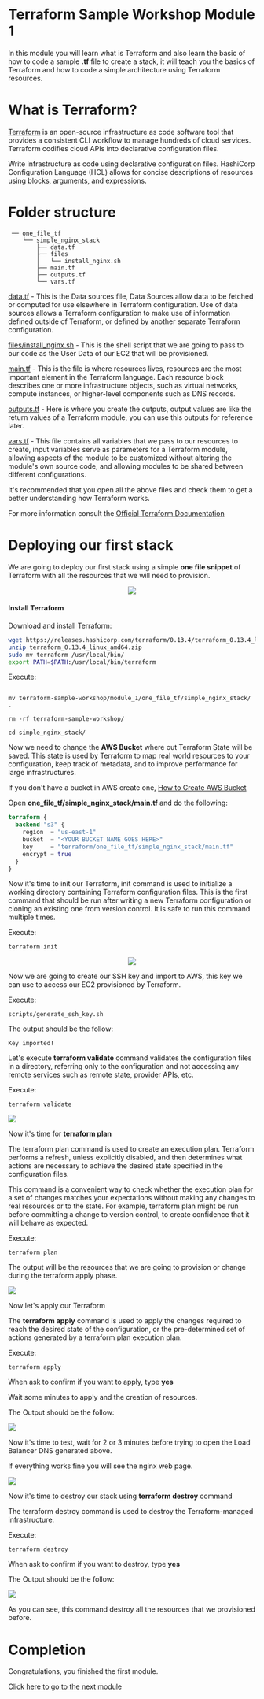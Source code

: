 <!--
Copyright Amazon.com, Inc. or its affiliates. All Rights Reserved.

SPDX-License-Identifier: MIT-0
-->

# Terraform Sample Workshop Module 1

In this module you will learn what is Terraform and also learn the basic of how to code a sample **.tf** file to create a stack, it will teach you the basics of Terraform and how to code a simple architecture using Terraform resources.

# What is Terraform?

[Terraform](https://www.terraform.io/) is an open-source infrastructure as code software tool that provides a consistent CLI workflow to manage hundreds of cloud services. Terraform codifies cloud APIs into declarative configuration files.

Write infrastructure as code using declarative configuration files. HashiCorp Configuration Language (HCL) allows for concise descriptions of resources using blocks, arguments, and expressions.

# Folder structure

```
 ── one_file_tf
    └── simple_nginx_stack
        ├── data.tf
        ├── files
        │   └── install_nginx.sh
        ├── main.tf
        ├── outputs.tf
        └── vars.tf
```

[data.tf](one_file_tf/simple_nginx_stack/data.tf) - This is the Data sources file, Data Sources allow data to be fetched or computed for use elsewhere in Terraform configuration. Use of data sources allows a Terraform configuration to make use of information defined outside of Terraform, or defined by another separate Terraform configuration.

[files/install_nginx.sh](one_file_tf/simple_nginx_stack/files/install_nginx.sh) - This is the shell script that we are going to pass to our code as the User Data of our EC2 that will be provisioned.

[main.tf](one_file_tf/simple_nginx_stack/main.tf) - This is the file is where resources lives, resources are the most important element in the Terraform language. Each resource block describes one or more infrastructure objects, such as virtual networks, compute instances, or higher-level components such as DNS records.

[outputs.tf](one_file_tf/simple_nginx_stack/outputs.tf) - Here is where you create the outputs, output values are like the return values of a Terraform module, you can use this outputs for reference later.

[vars.tf](one_file_tf/simple_nginx_stack/vars.tf) - This file contains all variables that we pass to our resources to create, input variables serve as parameters for a Terraform module, allowing aspects of the module to be customized without altering the module's own source code, and allowing modules to be shared between different configurations.

It's recommended that you open all the above files and check them to get a better understanding how Terraform works.

For more information consult the [Official Terraform Documentation](https://www.terraform.io/docs/configuration/index.html)

# Deploying our first stack

We are going to deploy our first stack using a simple **one file snippet** of Terraform with all the resources that we will need to provision.

<p align="center"> 
<img src="images/one_file_tf.png">
</p>


#### Install Terraform

Download and install Terraform:

```bash
wget https://releases.hashicorp.com/terraform/0.13.4/terraform_0.13.4_linux_amd64.zip
unzip terraform_0.13.4_linux_amd64.zip
sudo mv terraform /usr/local/bin/
export PATH=$PATH:/usr/local/bin/terraform
```

Execute:

```shell

mv terraform-sample-workshop/module_1/one_file_tf/simple_nginx_stack/ .

rm -rf terraform-sample-workshop/

cd simple_nginx_stack/

```

Now we need to change the **AWS Bucket** where out Terraform State will be saved. This state is used by Terraform to map real world resources to your configuration, keep track of metadata, and to improve performance for large infrastructures.

If you don't have a bucket in AWS create one, [How to Create AWS Bucket](https://docs.aws.amazon.com/AmazonS3/latest/gsg/CreatingABucket.html)

Open **one_file_tf/simple_nginx_stack/main.tf** and do the following:

```terraform
terraform {
  backend "s3" {
    region  = "us-east-1"
    bucket  = "<YOUR BUCKET NAME GOES HERE>"
    key     = "terraform/one_file_tf/simple_nginx_stack/main.tf"
    encrypt = true
  }
}
```
Now it's time to init our Terraform, init command is used to initialize a working directory containing Terraform configuration files. This is the first command that should be run after writing a new Terraform configuration or cloning an existing one from version control. It is safe to run this command multiple times.

Execute:

```shell
terraform init
```

<p align="center"> 
<img src="images/terraform_init.png">
</p>

Now we are going to create our SSH key and import to AWS, this key we can use to access our EC2 provisioned by Terraform.

Execute:

```
scripts/generate_ssh_key.sh
```

The output should be the follow:

```
Key imported!
```

Let's execute **terraform validate** command validates the configuration files in a directory, referring only to the configuration and not accessing any remote services such as remote state, provider APIs, etc.

Execute:

```shell
terraform validate
```

<p align="left"> 
<img src="images/terraform_validate.png">
</p>

Now it's time for **terraform plan**

The terraform plan command is used to create an execution plan. Terraform performs a refresh, unless explicitly disabled, and then determines what actions are necessary to achieve the desired state specified in the configuration files.

This command is a convenient way to check whether the execution plan for a set of changes matches your expectations without making any changes to real resources or to the state. For example, terraform plan might be run before committing a change to version control, to create confidence that it will behave as expected.

Execute:

```
terraform plan
```

The output will be the resources that we are going to provision or change during the terraform apply phase.

<p align="left"> 
<img src="images/terraform_plan.png">
</p>

Now let's apply our Terraform

The **terraform apply** command is used to apply the changes required to reach the desired state of the configuration, or the pre-determined set of actions generated by a terraform plan execution plan.

Execute:

```
terraform apply
```

When ask to confirm if you want to apply, type **yes**

Wait some minutes to apply and the creation of resources.

The Output should be the follow:

<p align="left"> 
<img src="images/terraform_apply.png">
</p>

Now it's time to test, wait for 2 or 3 minutes before trying to open the Load Balancer DNS generated above.

If everything works fine you will see the nginx web page.

<p align="left"> 
<img src="images/nginx_page.png">
</p>

Now it's time to destroy our stack using **terraform destroy** command

The terraform destroy command is used to destroy the Terraform-managed infrastructure.

Execute:

```
terraform destroy
```

When ask to confirm if you want to destroy, type **yes**

The Output should be the follow:

<p align="left"> 
<img src="images/terraform_destroy.png">
</p>

As you can see, this command destroy all the resources that we provisioned before.

# Completion

Congratulations, you finished the first module.

[Click here to go to the next module](../module_2)
